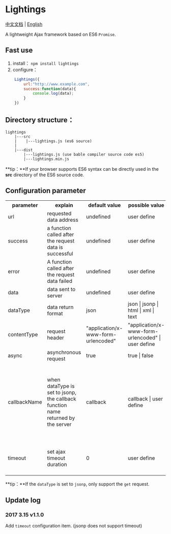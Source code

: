 # Lightings
[中文文档](https://github.com/JayZangwill/lightings/blob/master/doc/README-zh.md) | [English](https://github.com/JayZangwill/lightings/blob/master/README.md)

A lightweight Ajax framework based on ES6 `Promise`.

## Fast use

1. install： `npm install lightings`
2. configure：

```javascript
	Lightings({
		url:"http://www.example.com",
		success:function(data){
			console.log(data);
		}
	})
```

## Directory structure：

	lightings
		|---src
		|    |---lightings.js (es6 source)
		|
		|---dist
	     	|---lightings.js (use bable compiler source code es5)
		 	|---lightings.min.js
		 
**tip：**If your browser supports ES6 syntax can be directly used in the **src** directory of the ES6 source code.

## Configuration parameter

<table>
	<tr>
		<th>parameter</th>
		<th>explain</th>
		<th>default value</th>
		<th>possible value</th>
		<th>remarks</th>
	</tr>
	<tr>
		<td>
			url
		</td>
		<td>
			requested data address
		</td>
		<td>
			undefined
		</td>
		<td>
			user define
		</td>
		<td>
			must
		</td>
	</tr>
	<tr>
		<td>
			success
		</td>
		<td>
			a function called after the request data is successful
		</td>
		<td>
			undefined
		</td>
		<td>
			user define
		</td>
		<td>
			must
		</td>
	</tr>
	<tr>
		<td>
			error
		</td>
		<td>
			A function called after the request data failed
		</td>
		<td>
			undefined
		</td>
		<td>
			user define
		</td>
		<td>
			depending on the user's situation
		</td>
	</tr>
	<tr>
		<td>
			data
		</td>
		<td>
			data sent to server
		</td>
		<td>
			undefined
		</td>
		<td>
			user define
		</td>
		<td>
			must not
		</td>
	</tr>
	<tr>
		<td>
			dataType
		</td>
		<td>
			data return format
		</td>
		<td>
			json
		</td>
		<td>
			json | jsonp | html | xml | text
		</td>
		<td>
			must not
		</td>
	</tr>
	<tr>
		<td>
			contentType
		</td>
		<td>
			request header
		</td>
		<td>
			"application/x-www-form-urlencoded"
		</td>
		<td>
			"application/x-www-form-urlencoded" | user define
		</td>
		<td>
			must not
		</td>
	</tr>
	<tr>
		<td>
			async
		</td>
		<td>
			asynchronous request
		</td>
		<td>
			true
		</td>
		<td>
			true | false
		</td>
		<td>
			must not
		</td>
	</tr>
	<tr>
		<td>
			callbackName
		</td>
		<td>
			when dataType is set to jsonp, the callback function name returned by the server
		</td>
		<td>
			callback
		</td>
		<td>
			callback | user define
		</td>
		<td>
			when dataTpye is jsonp and the callback function name returned by the server is not callback
		</td>
	</tr>
	<tr>
		<td>
			timeout
		</td>
		<td>
			set ajax timeout duration
		</td>
		<td>
			0
		</td>
		<td>
			 user define
		</td>
		<td>
			jsonp temporarily does not support timeout
		</td>
	</tr>
</table>

**tip：**If the `dataType` is set to `jsonp`, only support the `get` request.

## Update log

### 2017 3.15 v1.1.0

Add `timeout` configuration item. (jsonp does not support timeout)
